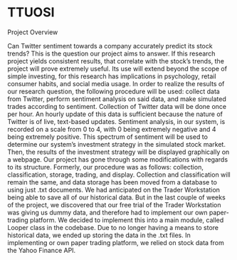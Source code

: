 # TTUOSI
Project Overview

Can Twitter sentiment towards a company accurately predict its stock trends? This is the question our project aims to answer. If this research project yields consistent results, that correlate with the stock’s trends, the project will prove extremely useful. Its use will extend beyond the scope of simple investing, for this research has implications in psychology, retail consumer habits, and social media usage. In order to realize the results of our research question, the following procedure will be used: collect data from Twitter, perform sentiment analysis on said data, and make simulated trades according to sentiment. 
Collection of Twitter data will be done once per hour. An hourly update of this data is sufficient because the nature of Twitter is of live, text-based updates. Sentiment analysis, in our system, is recorded on a scale from 0 to 4, with 0 being extremely negative and 4 being extremely positive. This spectrum of sentiment will be used to determine our system’s investment strategy in the simulated stock market. Then, the results of the investment strategy will be displayed graphically on a webpage. 
Our project has gone through some modifications with regards to its structure. Formerly, our procedure was as follows: collection, classification, storage, trading, and display. Collection and classification will remain the same, and data storage has been moved from a database to using just .txt documents. We had anticipated on the Trader Workstation being able to save all of our historical data. But in the last couple of weeks of the project, we discovered that our free trial of the Trader Workstation was giving us dummy data, and therefore had to implement our own paper-trading platform. We decided to implement this into a main module, called Looper class in the codebase. Due to no longer having a means to store historical data, we ended up storing the data in the .txt files. In implementing or own paper trading platform, we relied on stock data from the Yahoo Finance API.
